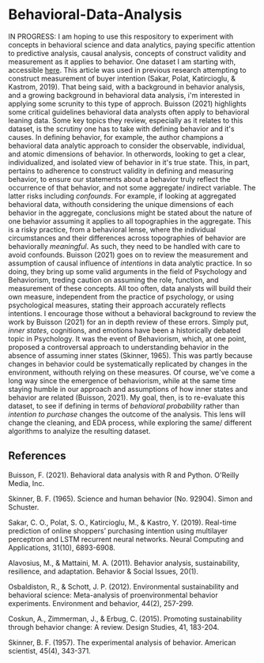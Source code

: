 # Behavioral-Data-Analysis
IN PROGRESS: I am hoping to use this respository to experiment with concepts in behavioral science and data analytics, paying specific attention to predictive analysis, causal analysis, concepts of construct validity and measurement as it applies to behavior. One dataset I am starting with, accessible [here](https://archive.ics.uci.edu/dataset/468/online+shoppers+purchasing+intention+dataset). This article was used in previous research attempting to construct measurement of buyer intention (Sakar, Polat, Katircioglu, & Kastrom, 2019). That being said, with a background in behavior analysis, and a growing background in behavioral data analysis, i'm interested in applying some scrunity to this type of approch. Buisson (2021) highlights some critical guidelines behavioral data analysts often apply to behavioral leaning data. Some key topics they review, especially as it relates to this dataset, is the scrutiny one has to take with defining behavior and it's causes. In defining behavior, for example, the author champions a behavioral data analytic approach to consider the observable, individual, and atomic dimensions of behavior. In otherwords, looking to get a clear, individualized, and isolated view of behavior in it's true state. This, in part, pertains to adherence to construct validity in defining and measuring behavior, to ensure our statements about a behavior truly reflect the occurrence of that behavior, and not some aggregate/ indirect variable. The latter risks including _confounds_. For example, if looking at aggregated behavioral data, withouth considering the unique dimensions of each behavior in the aggregate, conclusions might be stated about the nature of one behavior assuming it applies to all topographies in the aggregate. This is a risky practice, from a behavioral lense, where the individual circumstances and their differences across topographies of behavior are behaviorally _meaningful_. As such, they need to be handled with care to avoid confounds.
  Buisson (2021) goes on to review the measurement and assumption of causal influence of _intentions_ in data analytic practice. In so doing, they bring up some valid arguments in the field of Psychology and Behaviorism, treding caution on assuming the role, function, and measurement of these concepts. All too often, data analysts will build their own measure, independent from the practice of psychology, or using psychological measures, stating their approach accurately reflects intentions. I encourage those without a behavioral background to review the work by Buisson (2021) for an in depth review of these errors. Simply put, _inner states_, cognitions, and emotions have been a historically debated topic in Psychology. It was the event of Behaviorism, which, at one point, proposed a controversal approach to understanding behavior in the absence of assuming inner states (Skinner, 1965). This was partly because changes in behavior could be systematically replicated by changes in the environment, withouth relying on these measures. Of course, we've come a long way since the emergence of behaviorism, while at the same time staying humble in our approach and assumptions of how inner states and behavior are related (Buisson, 2021). My goal, then, is to re-evaluate this dataset, to see if defining in terms of _behavioral probability_ rather than _intention to purchase_ changes the outcome of the analysis. This lens will change the cleaning, and EDA process, while exploring the same/ different algorithms to analyize the resulting dataset. 









## References

Buisson, F. (2021). Behavioral data analysis with R and Python. O'Reilly Media, Inc.

Skinner, B. F. (1965). Science and human behavior (No. 92904). Simon and Schuster.

Sakar, C. O., Polat, S. O., Katircioglu, M., & Kastro, Y. (2019). Real-time prediction of online shoppers’ purchasing intention using multilayer perceptron and LSTM recurrent neural networks. Neural Computing and Applications, 31(10), 6893-6908.

Alavosius, M., & Mattaini, M. A. (2011). Behavior analysis, sustainability, resilience, and adaptation. Behavior & Social Issues, 20(1).

Osbaldiston, R., & Schott, J. P. (2012). Environmental sustainability and behavioral science: Meta-analysis of proenvironmental behavior experiments. Environment and behavior, 44(2), 257-299.

Coskun, A., Zimmerman, J., & Erbug, C. (2015). Promoting sustainability through behavior change: A review. Design Studies, 41, 183-204.

Skinner, B. F. (1957). The experimental analysis of behavior. American scientist, 45(4), 343-371.
